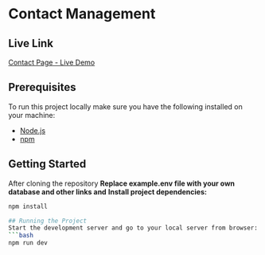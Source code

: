 # Contact Management 

## Live Link
[Contact Page - Live Demo](https://contact-management-client-sharifrayhan.netlify.app)
## Prerequisites

To run this project locally make sure you have the following installed on your machine:

- [Node.js](https://nodejs.org/)
- [npm](https://www.npmjs.com/)

## Getting Started

After cloning the repository 
**Replace example.env file with your own database and other links and**
**Install project dependencies:**

   ```bash
   npm install

## Running the Project
Start the development server and go to your local server from browser:
   ```bash
   npm run dev




